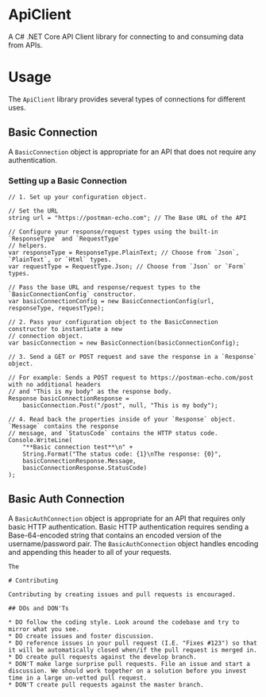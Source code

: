 # ApiClient
A C# .NET Core API Client library for connecting to and consuming data from APIs.

# Usage

The `ApiClient` library provides several types of connections for different uses.

## Basic Connection

A `BasicConnection` object is appropriate for an API that does not require any authentication.

### Setting up a Basic Connection


```
// 1. Set up your configuration object.

// Set the URL
string url = "https://postman-echo.com"; // The Base URL of the API

// Configure your response/request types using the built-in `ResponseType` and `RequestType` 
// helpers.
var responseType = ResponseType.PlainText; // Choose from `Json`, `PlainText`, or `Html` types.
var requestType = RequestType.Json; // Choose from `Json` or `Form` types.

// Pass the base URL and response/request types to the `BasicConnectionConfig` constructor.
var basicConnectionConfig = new BasicConnectionConfig(url, responseType, requestType);

// 2. Pass your configuration object to the BasicConnection constructor to instantiate a new 
// connection object.
var basicConnection = new BasicConnection(basicConnectionConfig);

// 3. Send a GET or POST request and save the response in a `Response` object.

// For example: Sends a POST request to https://postman-echo.com/post with no additional headers
// and "This is my body" as the response body.
Response basicConnectionResponse = 
	basicConnection.Post("/post", null, "This is my body"); 

// 4. Read back the properties inside of your `Response` object. `Message` contains the response
// message, and `StatusCode` contains the HTTP status code.
Console.WriteLine(
	"**Basic connection test**\n" +
	String.Format("The status code: {1}\nThe response: {0}",
	basicConnectionResponse.Message,
	basicConnectionResponse.StatusCode)
);
```

## Basic Auth Connection

A `BasicAuthConnection` object is appropriate for an API that requires only basic HTTP authentication. Basic HTTP authentication requires sending a Base-64-encoded string that contains an encoded version of the username/password pair. The `BasicAuthConnection` object handles encoding and appending this header to all of your requests.

```
The

# Contributing

Contributing by creating issues and pull requests is encouraged.

## DOs and DON'Ts

* DO follow the coding style. Look around the codebase and try to mirror what you see.
* DO create issues and foster discussion.
* DO reference issues in your pull request (I.E. "Fixes #123") so that it will be automatically closed when/if the pull request is merged in.
* DO create pull requests against the develop branch.
* DON'T make large surprise pull requests. File an issue and start a discussion. We should work together on a solution before you invest time in a large un-vetted pull request.
* DON'T create pull requests against the master branch.